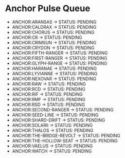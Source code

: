 # Anchor Pulse Queue

- ANCHOR:ARANSAS → STATUS: PENDING
- ANCHOR:CALDRAX → STATUS: PENDING
- ANCHOR:CHORUS → STATUS: PENDING
- ANCHOR:CR → STATUS: PENDING
- ANCHOR:CRIMSUN → STATUS: PENDING
- ANCHOR:CRYDON → STATUS: PENDING
- ANCHOR:FIFTH-RANGER → STATUS: PENDING
- ANCHOR:FIRST-RANGER → STATUS: PENDING
- ANCHOR:GLYPH-RANGE → STATUS: PENDING
- ANCHOR:HARANAE → STATUS: PENDING
- ANCHOR:LYVIANNE → STATUS: PENDING
- ANCHOR:NEXOVAR → STATUS: PENDING
- ANCHOR:RAW → STATUS: PENDING
- ANCHOR:RCD → STATUS: PENDING
- ANCHOR:RIF → STATUS: PENDING
- ANCHOR:RMF → STATUS: PENDING
- ANCHOR:RSD → STATUS: PENDING
- ANCHOR:SECOND-RANGER → STATUS: PENDING
- ANCHOR:SEED-LINE → STATUS: PENDING
- ANCHOR:SHARD-DRIFT → STATUS: PENDING
- ANCHOR:SOLARII → STATUS: PENDING
- ANCHOR:THALOS → STATUS: PENDING
- ANCHOR:THE-BRIDGE-REVOLT → STATUS: PENDING
- ANCHOR:THE-HOLLOW-SEAT → STATUS: PENDING
- ANCHOR:VAELUS → STATUS: PENDING
- ANCHOR:WATCH → STATUS: PENDING
